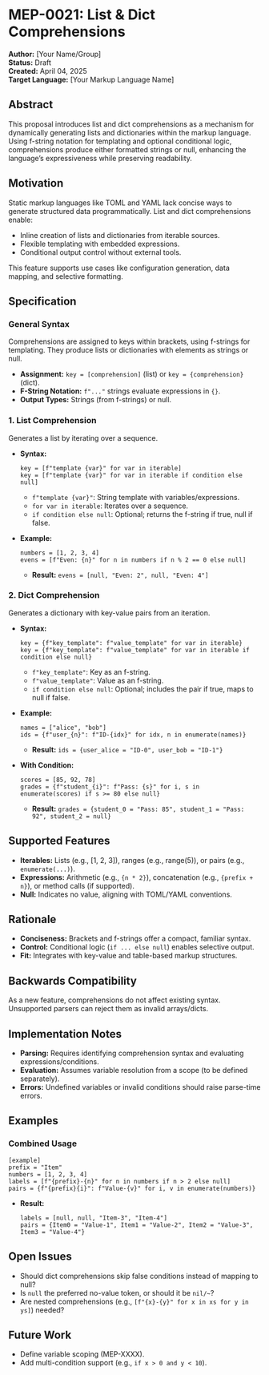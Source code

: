 # MEP-0021: List & Dict Comprehensions
**Author:** [Your Name/Group]  
**Status:** Draft  
**Created:** April 04, 2025  
**Target Language:** [Your Markup Language Name]

## Abstract
This proposal introduces list and dict comprehensions as a mechanism for dynamically generating lists and dictionaries within the markup language. Using f-string notation for templating and optional conditional logic, comprehensions produce either formatted strings or null, enhancing the language’s expressiveness while preserving readability.

## Motivation
Static markup languages like TOML and YAML lack concise ways to generate structured data programmatically. List and dict comprehensions enable:
- Inline creation of lists and dictionaries from iterable sources.
- Flexible templating with embedded expressions.
- Conditional output control without external tools.

This feature supports use cases like configuration generation, data mapping, and selective formatting.

## Specification

### General Syntax
Comprehensions are assigned to keys within brackets, using f-strings for templating. They produce lists or dictionaries with elements as strings or null.
- **Assignment:** `key = [comprehension]` (list) or `key = {comprehension}` (dict).
- **F-String Notation:** `f"..."` strings evaluate expressions in `{}`.
- **Output Types:** Strings (from f-strings) or null.

### 1. List Comprehension
Generates a list by iterating over a sequence.
- **Syntax:**
  ```plaintext
  key = [f"template {var}" for var in iterable]
  key = [f"template {var}" for var in iterable if condition else null]
  ```
  - `f"template {var}"`: String template with variables/expressions.
  - `for var in iterable`: Iterates over a sequence.
  - `if condition else null`: Optional; returns the f-string if true, null if false.

- **Example:**
  ```plaintext
  numbers = [1, 2, 3, 4]
  evens = [f"Even: {n}" for n in numbers if n % 2 == 0 else null]
  ```
  - **Result:** `evens = [null, "Even: 2", null, "Even: 4"]`

### 2. Dict Comprehension
Generates a dictionary with key-value pairs from an iteration.
- **Syntax:**
  ```plaintext
  key = {f"key_template": f"value_template" for var in iterable}
  key = {f"key_template": f"value_template" for var in iterable if condition else null}
  ```
  - `f"key_template"`: Key as an f-string.
  - `f"value_template"`: Value as an f-string.
  - `if condition else null`: Optional; includes the pair if true, maps to null if false.

- **Example:**
  ```plaintext
  names = ["alice", "bob"]
  ids = {f"user_{n}": f"ID-{idx}" for idx, n in enumerate(names)}
  ```
  - **Result:** `ids = {user_alice = "ID-0", user_bob = "ID-1"}`

- **With Condition:**
  ```plaintext
  scores = [85, 92, 78]
  grades = {f"student_{i}": f"Pass: {s}" for i, s in enumerate(scores) if s >= 80 else null}
  ```
  - **Result:** `grades = {student_0 = "Pass: 85", student_1 = "Pass: 92", student_2 = null}`

## Supported Features
- **Iterables:** Lists (e.g., [1, 2, 3]), ranges (e.g., range(5)), or pairs (e.g., `enumerate(...)`).
- **Expressions:** Arithmetic (e.g., `{n * 2}`), concatenation (e.g., `{prefix + n}`), or method calls (if supported).
- **Null:** Indicates no value, aligning with TOML/YAML conventions.

## Rationale
- **Conciseness:** Brackets and f-strings offer a compact, familiar syntax.
- **Control:** Conditional logic (`if ... else null`) enables selective output.
- **Fit:** Integrates with key-value and table-based markup structures.

## Backwards Compatibility
As a new feature, comprehensions do not affect existing syntax. Unsupported parsers can reject them as invalid arrays/dicts.

## Implementation Notes
- **Parsing:** Requires identifying comprehension syntax and evaluating expressions/conditions.
- **Evaluation:** Assumes variable resolution from a scope (to be defined separately).
- **Errors:** Undefined variables or invalid conditions should raise parse-time errors.

## Examples

### Combined Usage
```plaintext
[example]
prefix = "Item"
numbers = [1, 2, 3, 4]
labels = [f"{prefix}-{n}" for n in numbers if n > 2 else null]
pairs = {f"{prefix}{i}": f"Value-{v}" for i, v in enumerate(numbers)}
```
- **Result:**
  ```plaintext
  labels = [null, null, "Item-3", "Item-4"]
  pairs = {Item0 = "Value-1", Item1 = "Value-2", Item2 = "Value-3", Item3 = "Value-4"}
  ```

## Open Issues
- Should dict comprehensions skip false conditions instead of mapping to null?
- Is `null` the preferred no-value token, or should it be `nil/~`?
- Are nested comprehensions (e.g., `[f"{x}-{y}" for x in xs for y in ys]`) needed?

## Future Work
- Define variable scoping (MEP-XXXX).
- Add multi-condition support (e.g., `if x > 0 and y < 10`).
```
